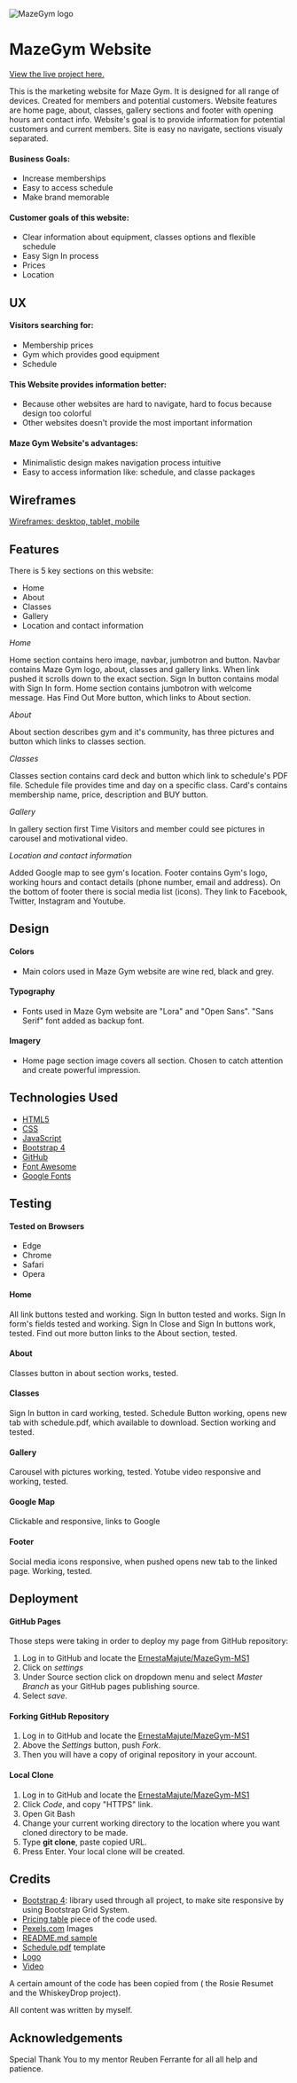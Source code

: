 ![MazeGym logo](assets/images/logo.png)

# **MazeGym Website**


[View the live project here.](https://ernestamajute.github.io/MazeGym-MS1/)

This is the marketing website for Maze Gym. It is designed for all range of devices. Created for members and potential customers. Website features are home page, about, classes, gallery sections and footer with opening hours ant contact info. Website's goal is to provide information for potential customers and current members. 
Site is easy no navigate, sections visualy separated.

#### Business Goals: ####
- Increase memberships
- Easy to access schedule
- Make brand memorable

#### Customer goals of this website: ####
- Clear information about equipment, classes options and flexible schedule
- Easy Sign In process
- Prices
- Location

## **UX** ##

#### Visitors searching for: ####
- Membership prices
- Gym which provides good equipment
- Schedule

#### This Website provides information better: ####
- Because other websites are hard to navigate, hard to focus because design too colorful
- Other websites doesn't provide the most important information

#### Maze Gym Website's advantages: ####
- Minimalistic design makes navigation process intuitive
- Easy to access information like: schedule, and classe packages

 ## **Wireframes** ##

 [Wireframes: desktop, tablet, mobile](https://github.com/ErnestaMajute/MazeGym-MS1/tree/master/wireframes)

## **Features** ##

There is 5 key sections on this website:

 - Home 
 - About
 - Classes
 - Gallery
 - Location and contact information

_Home_

Home section contains hero image, navbar, jumbotron and button. Navbar contains Maze Gym logo, about, classes and gallery links. When link pushed it scrolls down to the exact section. Sign In button contains modal with Sign In form. Home section contains jumbotron with welcome message. Has Find Out More button, which links to About section.

_About_

About section describes gym and it's community, has three pictures and button which links to classes section.

_Classes_

Classes section contains card deck and button which link to schedule's PDF file. Schedule file provides time and day on a specific class. Card's contains membership name, price, description and BUY button.

_Gallery_

In gallery section first Time Visitors and member could see pictures in carousel and motivational video.

_Location and contact information_

Added Google map to see gym's location. Footer contains Gym's logo, working hours and contact details (phone number, email and address).
On the bottom of footer  there is social media list (icons). They link to Facebook, Twitter, Instagram and Youtube. 

## **Design** ##

#### Colors ####
 - Main colors used in Maze Gym website are wine red, black and grey.

 #### Typography ####

 - Fonts used in Maze Gym website are "Lora" and "Open Sans". "Sans Serif" font added as backup font.

 #### Imagery ####

 - Home page section image covers all section. Chosen to catch attention and create powerful impression.

## **Technologies Used** ##

- [HTML5](https://lt.wikipedia.org/wiki/HTML)
- [CSS](https://en.wikipedia.org/wiki/CSS)
- [JavaScript](https://en.wikipedia.org/wiki/JavaScript)
- [Bootstrap 4](https://getbootstrap.com/)
- [GitHub](https://github.com/)
- [Font Awesome](https://fontawesome.com/)
- [Google Fonts](https://fonts.google.com/)


## **Testing** ##

 #### Tested on Browsers ####
 - Edge
 - Chrome
 - Safari
 - Opera


#### Home ####

All link buttons tested and working. Sign In button tested and works. Sign In form's fields tested and working. Sign In Close and Sign In buttons work, tested. Find out more button links to the About section, tested.

#### About ####

Classes button in about section works, tested.

#### Classes ####

Sign In button in card working, tested.  Schedule Button working, opens new tab with schedule.pdf, which available to download. Section working and tested.

#### Gallery ####

Carousel with pictures working, tested. Yotube video responsive and working, tested.

#### Google Map ####

 Clickable and responsive, links to Google 

#### Footer ####

Social media icons responsive, when pushed opens new tab to the linked page. Working, tested. 



## **Deployment** ##

#### GitHub Pages ####

Those steps were taking in order to deploy my page from GitHub repository:
1. Log in to GitHub and locate the [ErnestaMajute/MazeGym-MS1](https://github.com/ErnestaMajute/MazeGym-MS1)
2. Click on _settings_
3. Under Source section click on dropdown menu and select _Master Branch_ as your GitHub pages publishing source.
4. Select _save_.

#### Forking GitHub Repository ####

1. Log in to GitHub and locate the [ErnestaMajute/MazeGym-MS1](https://github.com/ErnestaMajute/MazeGym-MS1)
2. Above the _Settings_ button, push _Fork_.
3. Then you will have a copy of original repository in your account.

#### Local Clone ####

1. Log in to GitHub and locate the [ErnestaMajute/MazeGym-MS1](https://github.com/ErnestaMajute/MazeGym-MS1)
2. Click _Code_, and copy "HTTPS" link.
3. Open Git Bash
4. Change your current working directory to the location where you want cloned directory to be made.
5. Type **git clone**, paste copied URL.
6. Press Enter. Your local clone will be created.


## **Credits** ##

- [Bootstrap 4](https://getbootstrap.com/): library used through all project, to make site responsive by using Bootstrap Grid System.
- [Pricing table](https://getbootstrap.com/docs/4.5/examples/pricing/) piece of the code used.
- [Pexels.com](https://www.pexels.com/) Images
- [README.md sample](https://github.com/Code-Institute-Solutions/SampleREADME)
- [Schedule.pdf](https://www.printablee.com/) template
- [Logo](https://www.namecheap.com/)
- [Video](https://www.youtube.com)


A certain amount of the code has been copied from ( the Rosie Resumet and the WhiskeyDrop project).

All content was written by myself.

## **Acknowledgements** ##
Special Thank You to my mentor Reuben Ferrante for all all help and patience.




    


